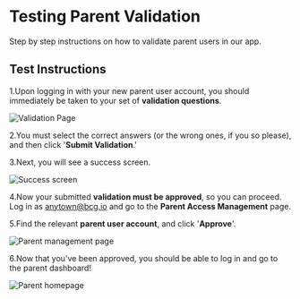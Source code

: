 # Testing Parent Validation

Step by step instructions on how to validate parent users in our app.

## Test Instructions

1.Upon logging in with your new parent user account, you should immediately be taken to your set of **validation questions**.

![Validation Page](https://lh3.googleusercontent.com/ehqXFp4MvUP1oVScjD98bE7lApzuPFNYMEDh02clehVgukS7DYSIMOAamto_crbjV_RgXLT5L-s)

2.You must select the correct answers (or the wrong ones, if you so please), and then click '**Submit Validation**.'

3.Next, you will see a success screen. 

![Success screen](https://lh3.googleusercontent.com/omwa1YzJQ9pwdjc2LoFtXdWoFygX9r-lC4B_5A8aEOWE9tSeAqLdQZ8a-S4PaTQAWZ9hynFTJI0)

4.Now your submitted **validation must be approved**, so you can proceed. Log in as anytown@bcg.io and go to the **Parent Access Management** page.

5.Find the relevant **parent user account**, and click '**Approve**'.

![Parent management page](https://lh3.googleusercontent.com/du6b1o3t6rZQmKtNHwKNGms1WlRCr8zqCgKVMgtFwzdCjNGctc4jrdH6fcaV6445-5x8OHBfEbU)

6.Now that you've been approved, you should be able to log in and go to the parent dashboard!

![Parent homepage](https://lh3.googleusercontent.com/CQ-NnBeNOB31f4UX1xMxIcIr7eN2WIKuTF-YF3ZGwWoB5rR_LySswyTnZT5yZGXQjMggGvJUv2Q)
